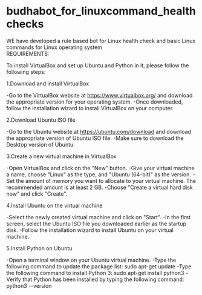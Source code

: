 # budhabot_for_linuxcommand_healthchecks
WE have developed a rule based bot for Linux health check and basic Linux commands for Linux operating system<br>
REQUIREMENTS:

To install VirtualBox and set up Ubuntu and Python in it, please follow the following steps:

1.Download and install VirtualBox

-Go to the VirtualBox website at https://www.virtualbox.org/ and download the appropriate version for your operating system.
-Once downloaded, follow the installation wizard to install VirtualBox on your computer.

2.Download Ubuntu ISO file

-Go to the Ubuntu website at https://ubuntu.com/download and download the appropriate version of Ubuntu ISO file.
-Make sure to download the Desktop version of Ubuntu.

3.Create a new virtual machine in VirtualBox

-Open VirtualBox and click on the "New" button.
-Give your virtual machine a name, choose "Linux" as the type, and "Ubuntu (64-bit)" as the version.
-Set the amount of memory you want to allocate to your virtual machine. The recommended amount is at least 2 GB.
-Choose "Create a virtual hard disk now" and click "Create".

4.Install Ubuntu on the virtual machine

-Select the newly created virtual machine and click on "Start".
-In the first screen, select the Ubuntu ISO file you downloaded earlier as the startup disk.
-Follow the installation wizard to install Ubuntu on your virtual machine.

5.Install Python on Ubuntu

-Open a terminal window on your Ubuntu virtual machine.
-Type the following command to update the package list:
        sudo apt-get update
-Type the following command to install Python 3:
        sudo apt-get install python3
-Verify that Python has been installed by typing the following command:
        python3 --version
